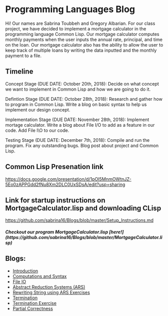 # Programming Languages Blog

Hi! Our names are Sabrina Toubbeh and Gregory Albarian. For our class project, we have decided to implement 
a mortgage calculator in the programming language Common Lisp. Our mortgage calculator computes monthly payments 
when the user inputs the annual rate, principal, and time on the loan. Our mortgage calculator also has the ability
to allow the user to keep track of multiple loans by writing the data inputted and the monthly payment to a file.

## Timeline
Concept Stage (DUE DATE: October 20th, 2018):
Decide on what concept we want to implement in Common Lisp and how we are going to do it. 

Defintion Stage (DUE DATE: October 28th, 2018):
Research and gather how to program in Common Lisp. Write a blog on basic syntax to help us implement 
our design concept. 

Implementation Stage (DUE DATE: November 28th, 2018):
Implement mortage calculator. Write a blog about File I/O to add as a feature in our code. Add File I\O to our code. 

Testing Stage (DUE DATE: December 7th, 2018):
Compile and run the program. Fix any outstanding bugs. Blog post about project and Common Lisp. 

## Common Lisp Presenation link 
https://docs.google.com/presentation/d/1pOl5MnmOWtnJZ-5Eo0zAPPGdd2fNu8Xm2DLC0UxSDsA/edit?usp=sharing

## Link for startup instructions on MortgageCalculator.lisp and downloading CLisp  
https://github.com/sabrina16/Blogs/blob/master/Setup_Instructions.md

<h5>Checkout our program MortgageCalculator.lisp [here!](https://github.com/sabrina16/Blogs/blob/master/MortgageCalculator.lisp)</h5>

## Blogs:
* [Introduction](https://github.com/sabrina16/Blogs/blob/master/Blog1.md)
* [Computations and Syntax](https://github.com/sabrina16/Blogs/blob/master/Blog2_Syntax.md)
* [File IO](https://github.com/sabrina16/Blogs/blob/master/Blog3_FileIO.md)
* [Abstract Reduction Systems (ARS)](https://github.com/sabrina16/Blogs/blob/master/Blog4_ARS.md)
* [Rewriting String using ARS Exercises](https://github.com/sabrina16/Blogs/blob/master/String%20Rewriting.md)
* [Termination](https://github.com/sabrina16/Blogs/blob/master/Blog5_Termination.md)
* [Termination Exercise](https://github.com/sabrina16/Blogs/blob/master/Termination%20Exercise.md)
* [Partial Correctness](https://github.com/sabrina16/Blogs/blob/master/Blog6_Partial%20Correctness.md)
